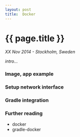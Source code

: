 ```yaml
---
layout: post
title:  Docker
---
```


# {{ page.title }}

*XX Nov 2014 - Stockholm, Sweden*

*intro...*

### Image, app example

### Setup network interface

### Gradle integration


### Further reading
* docker
* gradle-docker
